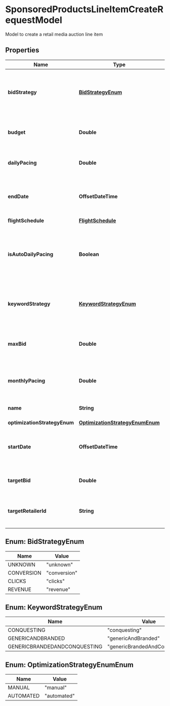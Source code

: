 

# SponsoredProductsLineItemCreateRequestModel

Model to create a retail media auction line item

## Properties

| Name | Type | Description | Notes |
|------------ | ------------- | ------------- | -------------|
|**bidStrategy** | [**BidStrategyEnum**](#BidStrategyEnum) | The bidding strategy to use for this line item.  Default value is Conversion. |  [optional] |
|**budget** | **Double** | The total budget allocated for this line item. |  [optional] |
|**dailyPacing** | **Double** | The daily pacing limit for budget spending. |  [optional] |
|**endDate** | **OffsetDateTime** | The date and time when the line item should stop running. |  [optional] |
|**flightSchedule** | [**FlightSchedule**](FlightSchedule.md) |  |  [optional] |
|**isAutoDailyPacing** | **Boolean** | Indicates whether automatic daily pacing is enabled.  Default value is false. |  [optional] |
|**keywordStrategy** | [**KeywordStrategyEnum**](#KeywordStrategyEnum) | The keyword targeting strategy for this line item. |  [optional] |
|**maxBid** | **Double** | The maximum bid amount allowed for this line item. |  [optional] |
|**monthlyPacing** | **Double** | The monthly pacing limit for budget spending. |  [optional] |
|**name** | **String** | The name of the line item. |  |
|**optimizationStrategyEnum** | [**OptimizationStrategyEnumEnum**](#OptimizationStrategyEnumEnum) |  |  [optional] |
|**startDate** | **OffsetDateTime** | The date and time when the line item should start running. |  |
|**targetBid** | **Double** | The target bid amount for the line item. |  [optional] |
|**targetRetailerId** | **String** | The ID of the retailer to target for this line item. |  |



## Enum: BidStrategyEnum

| Name | Value |
|---- | -----|
| UNKNOWN | &quot;unknown&quot; |
| CONVERSION | &quot;conversion&quot; |
| CLICKS | &quot;clicks&quot; |
| REVENUE | &quot;revenue&quot; |



## Enum: KeywordStrategyEnum

| Name | Value |
|---- | -----|
| CONQUESTING | &quot;conquesting&quot; |
| GENERICANDBRANDED | &quot;genericAndBranded&quot; |
| GENERICBRANDEDANDCONQUESTING | &quot;genericBrandedAndConquesting&quot; |



## Enum: OptimizationStrategyEnumEnum

| Name | Value |
|---- | -----|
| MANUAL | &quot;manual&quot; |
| AUTOMATED | &quot;automated&quot; |




